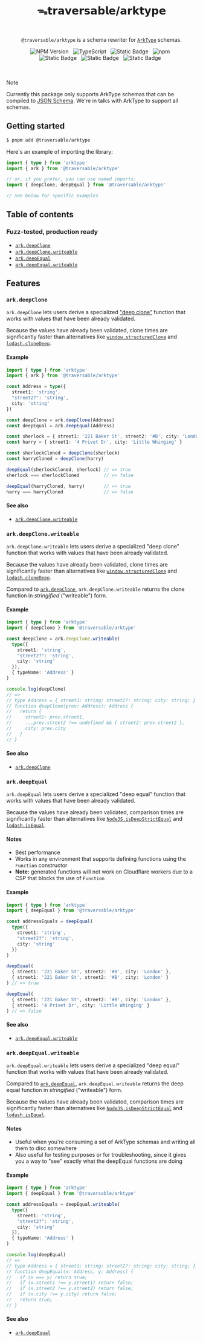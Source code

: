<br>
<h1 align="center">ᯓ𝘁𝗿𝗮𝘃𝗲𝗿𝘀𝗮𝗯𝗹𝗲/𝗮𝗿𝗸𝘁𝘆𝗽𝗲</h1>
<br>

<p align="center">
  <code>@traversable/arktype</code> is a schema rewriter for <a href="https://github.com/arktypeio/arktype" target="_blank"><code>ArkType</code></a> schemas.
</p>

<div align="center">
  <img alt="NPM Version" src="https://img.shields.io/npm/v/%40traversable%2Farktype?style=flat-square&logo=npm&label=npm&color=blue">
  &nbsp;
  <img alt="TypeScript" src="https://img.shields.io/badge/TypeScript-5.5%2B-blue?style=flat-square&logo=TypeScript&logoColor=4a9cf6">
  &nbsp;
  <img alt="Static Badge" src="https://img.shields.io/badge/license-MIT-a094a2?style=flat-square">
  &nbsp;
  <img alt="npm" src="https://img.shields.io/npm/dt/@traversable/arktype?style=flat-square">
  &nbsp;
</div>

<div align="center">
  <!-- <img alt="npm bundle size (scoped)" src="https://img.shields.io/bundlephobia/minzip/%40traversable/arktype?style=flat-square&label=size">
  &nbsp; -->
  <img alt="Static Badge" src="https://img.shields.io/badge/%F0%9F%8C%B2-tree--shakeable-brightgreen?labelColor=white">
  &nbsp;
  <img alt="Static Badge" src="https://img.shields.io/badge/ESM-supported-2d9574?style=flat-square&logo=JavaScript">
  &nbsp;
  <img alt="Static Badge" src="https://img.shields.io/badge/CJS-supported-2d9574?style=flat-square&logo=Node.JS">
  &nbsp;
</div>
<br>
<br>


> [!NOTE]
> Currently this package only supports ArkType schemas that can be compiled to [JSON Schema](https://json-schema.org/draft/2020-12). We're in talks with ArkType to support all schemas.

## Getting started

```bash
$ pnpm add @traversable/arktype
```

Here's an example of importing the library:

```typescript
import { type } from 'arktype'
import { ark } from '@traversable/arktype'

// or, if you prefer, you can use named imports:
import { deepClone, deepEqual } from '@traversable/arktype'

// see below for specific examples
```


## Table of contents

### Fuzz-tested, production ready

- [`ark.deepClone`](https://github.com/traversable/schema/tree/main/packages/arktype#arkdeepclone)
- [`ark.deepClone.writeable`](https://github.com/traversable/schema/tree/main/packages/arktype#arkdeepclonewriteable)
- [`ark.deepEqual`](https://github.com/traversable/schema/tree/main/packages/arktype#arkdeepequal)
- [`ark.deepEqual.writeable`](https://github.com/traversable/schema/tree/main/packages/arktype#arkdeepequalwriteable)

## Features

### `ark.deepClone`

`ark.deepClone` lets users derive a specialized ["deep clone"](https://developer.mozilla.org/en-US/docs/Glossary/Deep_copy) function that works with values that have been already validated.

Because the values have already been validated, clone times are significantly faster than alternatives like [`window.structuredClone`](https://developer.mozilla.org/en-US/docs/Web/API/Window/structuredClone) and [`lodash.cloneDeep`](https://www.npmjs.com/package/lodash.clonedeep).

<!-- #### Performance comparison

Here's a [Bolt sandbox](https://bolt.new/~/mitata-kytjqemn) if you'd like to run the benchmarks yourself.

```
                           ┌───────────────┬────────────────┐
                           │  Array (avg)  │  Object (avg)  │
┌──────────────────────────┼───────────────┼────────────────┤
│  window.structuredClone  │  4.8x faster  │   5.3x faster  │
├──────────────────────────┼───────────────┼────────────────┤
│  Lodash.cloneDeep        │  9.1x faster  │  13.7x faster  │
└──────────────────────────┴───────────────┴────────────────┘
``` -->

<!-- [This article](https://dev.to/ahrjarrett) goes into more detail about what makes `ark.deepClone` so fast. -->

#### Example

```typescript
import { type } from 'arktype'
import { ark } from '@traversable/arktype'

const Address = type({
  street1: 'string',
  "street2?": 'string',
  city: 'string'
})

const deepClone = ark.deepClone(Address)
const deepEqual = ark.deepEqual(Address)

const sherlock = { street1: '221 Baker St', street2: '#B', city: 'London' }
const harry = { street1: '4 Privet Dr', city: 'Little Whinging' }

const sherlockCloned = deepClone(sherlock)
const harryCloned = deepClone(harry)

deepEqual(sherlockCloned, sherlock) // => true
sherlock === sherlockCloned         // => false

deepEqual(harryCloned, harry)       // => true
harry === harryCloned               // => false
```

#### See also
- [`ark.deepClone.writeable`](https://github.com/traversable/schema/tree/main/packages/arktype#arkdeepclonewriteable)


### `ark.deepClone.writeable`

`ark.deepClone.writeable` lets users derive a specialized "deep clone" function that works with values that have been already validated.

Because the values have already been validated, clone times are significantly faster than alternatives like [`window.structuredClone`](https://developer.mozilla.org/en-US/docs/Web/API/Window/structuredClone) and [`lodash.cloneDeep`](https://www.npmjs.com/package/lodash.clonedeep).

Compared to [`ark.deepClone`](https://github.com/traversable/schema/tree/main/packages/arktype#arkdeepclone), `ark.deepClone.writeable` returns
the clone function in _stringified_ ("writeable") form.

#### Example

```typescript
import { type } from 'arktype'
import { deepClone } from '@traversable/arktype'

const deepClone = ark.deepClone.writeable(
  type({
    street1: 'string',
    "street2?": 'string',
    city: 'string'
  }),
  { typeName: 'Address' }
)

console.log(deepClone)
// =>
// type Address = { street1: string; street2?: string; city: string; }
// function deepClone(prev: Address): Address {
//   return {
//     street1: prev.street1,
//     ...prev.street2 !== undefined && { street2: prev.street2 },
//     city: prev.city
//   }
// }
```

#### See also
- [`ark.deepClone`](https://github.com/traversable/schema/tree/main/packages/arktype#arkdeepclone)

### `ark.deepEqual`

`ark.deepEqual` lets users derive a specialized "deep equal" function that works with values that have been already validated.

Because the values have already been validated, comparison times are significantly faster than alternatives like [`NodeJS.isDeepStrictEqual`](https://nodejs.org/api/util.html#utilisdeepstrictequalval1-val2) and [`lodash.isEqual`](https://www.npmjs.com/package/lodash.isequal).

#### Notes
- Best performance
- Works in any environment that supports defining functions using the `Function` constructor
- **Note:** generated functions will not work on Cloudflare workers due to a CSP that blocks the use of `Function`

#### Example

```typescript
import { type } from 'arktype'
import { deepEqual } from '@traversable/arktype'

const addressEquals = deepEqual(
  type({
    street1: 'string',
    "street2?": 'string',
    city: 'string'
  })
)

deepEqual(
  { street1: '221 Baker St', street2: '#B', city: 'London' },
  { street1: '221 Baker St', street2: '#B', city: 'London' }
) // => true

deepEqual(
  { street1: '221 Baker St', street2: '#B', city: 'London' },
  { street1: '4 Privet Dr', city: 'Little Whinging' }
) // => false
```

#### See also
- [`ark.deepEqual.writeable`](https://github.com/traversable/schema/tree/main/packages/arktype#arkdeepequalwriteable)


### `ark.deepEqual.writeable`

`ark.deepEqual.writeable` lets users derive a specialized "deep equal" function that works with values that have been already validated.

Compared to [`ark.deepEqual`](https://github.com/traversable/schema/tree/main/packages/arktype#arkdeepequal), `ark.deepEqual.writeable` returns
the deep equal function in _stringified_ ("writeable") form.

Because the values have already been validated, comparison times are significantly faster than alternatives like [`NodeJS.isDeepStrictEqual`](https://nodejs.org/api/util.html#utilisdeepstrictequalval1-val2) and [`lodash.isEqual`](https://www.npmjs.com/package/lodash.isequal).

#### Notes
- Useful when you're consuming a set of ArkType schemas and writing all them to disc somewhere
- Also useful for testing purposes or for troubleshooting, since it gives you a way to "see" exactly what the deepEqual functions are doing

#### Example

```typescript
import { type } from 'arktype'
import { deepEqual } from '@traversable/arktype'

const addressEquals = deepEqual.writeable(
  type({
    street1: 'string',
    "street2?": 'string',
    city: 'string'
  }), 
  { typeName: 'Address' }
)

console.log(deepEqual)
// =>
// type Address = { street1: string; street2?: string; city: string; }
// function deepEqual(x: Address, y: Address) {
//   if (x === y) return true;
//   if (x.street1 !== y.street1) return false;
//   if (x.street2 !== y.street2) return false;
//   if (x.city !== y.city) return false;
//   return true;
// }
```

#### See also
- [`ark.deepEqual`](https://github.com/traversable/schema/tree/main/packages/arktype#arkdeepequal)
